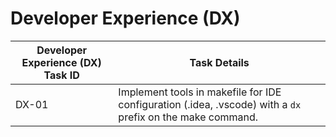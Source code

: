 # Developer Experience (DX)

| Developer Experience (DX) Task ID | Task Details                                                                                               |
|-----------------------------------|------------------------------------------------------------------------------------------------------------|
| DX-01                             | Implement tools in makefile for IDE configuration (.idea, .vscode) with a `dx` prefix on the make command. |
